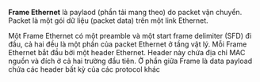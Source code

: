 **Frame Ethernet** là paylaod (phần tải mang theo) do packet vận chuyển. Packet là một gói dữ liệu (packet data) trên một link Ethernet.

Một Frame Ethernet có một preamble và một start frame delimiter (SFD) đi đầu, cả hai đều là một phần của packet Ethernet ở tầng vật lý. Mỗi Frame Ethernet bắt đầu bởi một header Ethernet. Header này chứa địa chỉ MAC nguồn và đích ở cả hai trường đầu tiên. Ở phần giữa Frame là data payload chứa các header bất kỳ của các protocol khác
